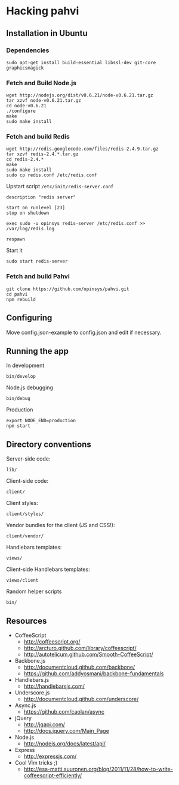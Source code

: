 # Hacking pahvi

## Installation in Ubuntu

### Dependencies

    sudo apt-get install build-essential libssl-dev git-core graphicsmagick

### Fetch and Build Node.js

    wget http://nodejs.org/dist/v0.6.21/node-v0.6.21.tar.gz
    tar xzvf node-v0.6.21.tar.gz
    cd node-v0.6.21
    ./configure
    make
    sudo make install
    
### Fetch and build Redis

    wget http://redis.googlecode.com/files/redis-2.4.9.tar.gz
    tar xzvf redis-2.4.*.tar.gz
    cd redis-2.4.*
    make
    sudo make install
    sudo cp redis.conf /etc/redis.conf
    
Upstart script `/etc/init/redis-server.conf`
    
    description "redis server"
    
    start on runlevel [23]
    stop on shutdown
    
    exec sudo -u opinsys redis-server /etc/redis.conf >> /var/log/redis.log
    
    respawn

Start it

    sudo start redis-server
    

### Fetch and build Pahvi

    git clone https://github.com/opinsys/pahvi.git
    cd pahvi
    npm rebuild

## Configuring

Move config.json-example to config.json and edit if necessary.

## Running the app

In development

    bin/develop

Node.js debugging

    bin/debug

Production

    export NODE_END=production
    npm start


## Directory conventions

Server-side code:

    lib/

Client-side code:

    client/

Client styles:

    client/styles/

Vendor bundles for the client (JS and CSS!):

    client/vendor/

Handlebars templates:

    views/

Client-side Handlebars templates:

    views/client

Random helper scripts

    bin/


[pyramid]: https://github.com/christkv/node-mongodb-native/blob/c5963250c2eda97ec958502da51a46e378e17f5b/examples/blog.js "Bad code!"



## Resources

  * CoffeeScript
    * http://coffeescript.org/
    * http://arcturo.github.com/library/coffeescript/
    * http://autotelicum.github.com/Smooth-CoffeeScript/
  * Backbone.js
    * http://documentcloud.github.com/backbone/
    * https://github.com/addyosmani/backbone-fundamentals
  * Handlebars.js
    * http://handlebarsjs.com/
  * Underscore.js
    * http://documentcloud.github.com/underscore/
  * Async.js
    * https://github.com/caolan/async
  * jQuery
    * http://jqapi.com/
    * http://docs.jquery.com/Main_Page
  * Node.js
    * http://nodejs.org/docs/latest/api/
  * Express
    * http://expressjs.com/
  * Cool Vim tricks ;)
    * http://esa-matti.suuronen.org/blog/2011/11/28/how-to-write-coffeescript-efficiently/





